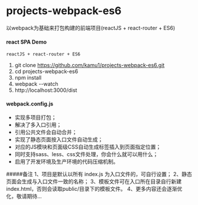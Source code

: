 # projects-webpack-es6
以webpack为基础来打包构建的前端项目(reactJS + react-router + ES6)
#### react SPA Demo
	reactJS + react-router + ES6
> 
1. git clone https://github.com/kamu1/projects-webpack-es6.git
1. cd projects-webpack-es6
1. npm install
1. webpack --watch
1. http://localhost:3000/dist

#### webpack.config.js
> 
+ 实现多项目打包；
+ 解决了多入口引用；
+ 引用公共文件会自动合并；
+ 实现了静态页面按入口文件自动生成；
+ 对应的JS模块和页面级CSS自动生成标签插入到页面指定位置；
+ 同时支持sass、less、css文件处理，你会什么就可以用什么；
+ 启用了开发环境及生产环境的代码压缩机制。

#####备注
	1、项目是默认以所有 index.js 为入口文件的，可自行设置；
	2、静态页面会生成与入口文件一致的名称；
	3、模板文件可在入口所在目录自行新建index.html，否则会读取public/目录下的模板文件。
	4、更多内容还会逐渐优化，敬请期待...



	
